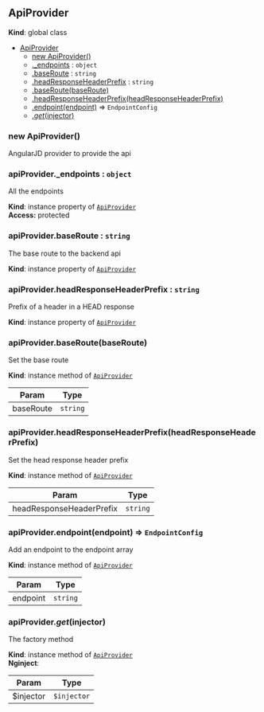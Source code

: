 <a name="ApiProvider"></a>
## ApiProvider
**Kind**: global class  

* [ApiProvider](#ApiProvider)
  * [new ApiProvider()](#new_ApiProvider_new)
  * [._endpoints](#ApiProvider+_endpoints) : <code>object</code>
  * [.baseRoute](#ApiProvider+baseRoute) : <code>string</code>
  * [.headResponseHeaderPrefix](#ApiProvider+headResponseHeaderPrefix) : <code>string</code>
  * [.baseRoute(baseRoute)](#ApiProvider+baseRoute)
  * [.headResponseHeaderPrefix(headResponseHeaderPrefix)](#ApiProvider+headResponseHeaderPrefix)
  * [.endpoint(endpoint)](#ApiProvider+endpoint) ⇒ <code>EndpointConfig</code>
  * [.$get($injector)](#ApiProvider+$get)

<a name="new_ApiProvider_new"></a>
### new ApiProvider()
AngularJD provider to provide the api

<a name="ApiProvider+_endpoints"></a>
### apiProvider._endpoints : <code>object</code>
All the endpoints

**Kind**: instance property of <code>[ApiProvider](#ApiProvider)</code>  
**Access:** protected  
<a name="ApiProvider+baseRoute"></a>
### apiProvider.baseRoute : <code>string</code>
The base route to the backend api

**Kind**: instance property of <code>[ApiProvider](#ApiProvider)</code>  
<a name="ApiProvider+headResponseHeaderPrefix"></a>
### apiProvider.headResponseHeaderPrefix : <code>string</code>
Prefix of a header in a HEAD response

**Kind**: instance property of <code>[ApiProvider](#ApiProvider)</code>  
<a name="ApiProvider+baseRoute"></a>
### apiProvider.baseRoute(baseRoute)
Set the base route

**Kind**: instance method of <code>[ApiProvider](#ApiProvider)</code>  

| Param | Type |
| --- | --- |
| baseRoute | <code>string</code> | 

<a name="ApiProvider+headResponseHeaderPrefix"></a>
### apiProvider.headResponseHeaderPrefix(headResponseHeaderPrefix)
Set the head response header prefix

**Kind**: instance method of <code>[ApiProvider](#ApiProvider)</code>  

| Param | Type |
| --- | --- |
| headResponseHeaderPrefix | <code>string</code> | 

<a name="ApiProvider+endpoint"></a>
### apiProvider.endpoint(endpoint) ⇒ <code>EndpointConfig</code>
Add an endpoint to the endpoint array

**Kind**: instance method of <code>[ApiProvider](#ApiProvider)</code>  

| Param | Type |
| --- | --- |
| endpoint | <code>string</code> | 

<a name="ApiProvider+$get"></a>
### apiProvider.$get($injector)
The factory method

**Kind**: instance method of <code>[ApiProvider](#ApiProvider)</code>  
**Nginject**:   

| Param | Type |
| --- | --- |
| $injector | <code>$injector</code> | 

